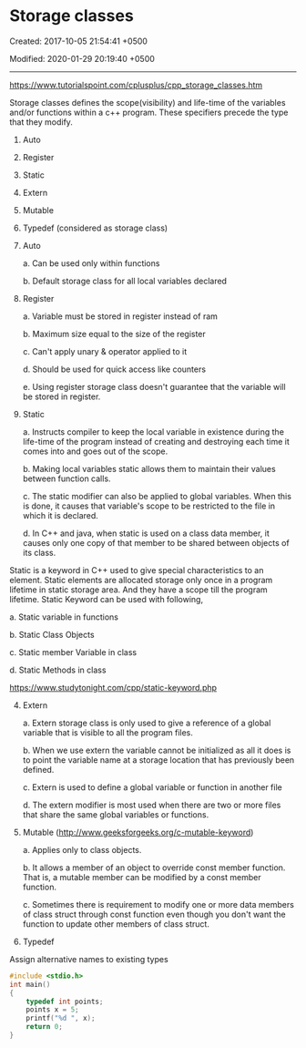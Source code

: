 # Storage classes

Created: 2017-10-05 21:54:41 +0500

Modified: 2020-01-29 20:19:40 +0500

---

<https://www.tutorialspoint.com/cplusplus/cpp_storage_classes.htm>

Storage classes defines the scope(visibility) and life-time of the variables and/or functions within a c++ program. These specifiers precede the type that they modify.

1. Auto

2. Register

3. Static

4. Extern

5. Mutable

6. Typedef (considered as storage class)

1. Auto

    a.  Can be used only within functions

    b.  Default storage class for all local variables declared

2. Register

    a.  Variable must be stored in register instead of ram

    b.  Maximum size equal to the size of the register

    c.  Can't apply unary & operator applied to it

    d.  Should be used for quick access like counters

    e.  Using register storage class doesn't guarantee that the variable will be stored in register.

3. Static

    a.  Instructs compiler to keep the local variable in existence during the life-time of the program instead of creating and destroying each time it comes into and goes out of the scope.

    b.  Making local variables static allows them to maintain their values between function calls.

    c.  The static modifier can also be applied to global variables. When this is done, it causes that variable's scope to be restricted to the file in which it is declared.

    d.  In C++ and java, when static is used on a class data member, it causes only one copy of that member to be shared between objects of its class.

Static is a keyword in C++ used to give special characteristics to an element. Static elements are allocated storage only once in a program lifetime in static storage area. And they have a scope till the program lifetime. Static Keyword can be used with following,

a.  Static variable in functions

b.  Static Class Objects

c.  Static member Variable in class

d.  Static Methods in class

<https://www.studytonight.com/cpp/static-keyword.php>

4. Extern

    a.  Extern storage class is only used to give a reference of a global variable that is visible to all the program files.

    b.  When we use extern the variable cannot be initialized as all it does is to point the variable name at a storage location that has previously been defined.

    c.  Extern is used to define a global variable or function in another file

    d.  The extern modifier is most used when there are two or more files that share the same global variables or functions.

5. Mutable (<http://www.geeksforgeeks.org/c-mutable-keyword>)

    a.  Applies only to class objects.

    b.  It allows a member of an object to override const member function. That is, a mutable member can be modified by a const member function.

    c.  Sometimes there is requirement to modify one or more data members of class struct through const function even though you don't want the function to update other members of class struct.

6. Typedef

Assign alternative names to existing types

```c++
#include <stdio.h>
int main()
{
    typedef int points;
    points x = 5;
    printf("%d ", x);
    return 0;
}
```
